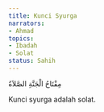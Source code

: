 ```yaml
---
title: Kunci Syurga
narrators:
- Ahmad
topics:
- Ibadah
- Solat
status: Sahih
---
```


<p lang="ar">مِفْتَاحُ الْجَنَّةِ الصَّلاَةُ</p>

Kunci syurga adalah solat.
